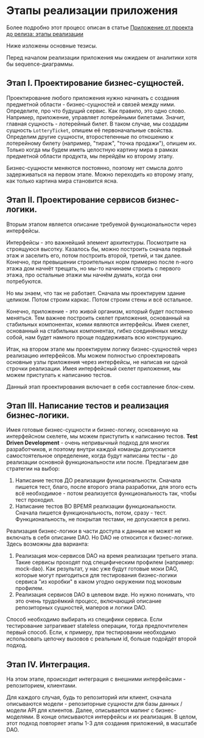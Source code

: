 # Этапы реализации приложения

Более подробно этот процесс описан в статье [Приложение от проекта до релиза: этапы реализации](https://habr.com/ru/articles/752782/)

Ниже изложены основные тезисы.

Перед началом реализации приложения мы ожидаем от аналитики хотя бы sequence-диаграммы.

## Этап I. Проектирование бизнес-сущностей.

Проектирование любого приложения нужно начинать с создания предметной области - бизнес-сущностей и связей между ними.
Определите, про что будущий сервис.
Как правило, это одно слово. Например, приложение, управляет лотерейными билетами.
Значит, главная сущность - лотерейный билет.
В таком случае, мы создадим сущность `LotteryTicket`, опишем её первоначальные свойства.
Определим другие сущности, второстепенные по отношению к лотерейному билету (например, "тираж", "точка продажи"), опишем их.
Только когда мы будем иметь целостную картину мира в рамках предметной области продукта, мы перейдём ко второму этапу.

Бизнес-сущности меняются постоянно, поэтому нет смысла долго задерживаться на первом этапе.
Можно переходить ко второму этапу, как только картина мира становится ясна.

## Этап II. Проектирование сервисов бизнес-логики.

Вторым этапом является описание требуемой функциональности через интерфейсы. 

Интерфейсы - это важнейший элемент архитектуры.
Посмотрите на строящуюся высотку.
Казалось бы, можно построить сначала первый этаж и заселить его, потом построить второй, третий, и так далее.
Конечно, при превышении строительных норм примерно после n-ного этажа дом начнёт трещать, но мы-то начинаем строить с первого этажа, про остальные этажи мы начнём думать, когда они потребуются.

Но мы знаем, что так не работает.
Сначала мы проектируем здание целиком.
Потом строим каркас.
Потом строим стены и всё остальное.

Конечно, приложение - это живой организм, который будет постоянно меняться.
Тем важнее построить скелет приложения, основанный на стабильных компонентах, коими являются интерфейсы.
Имея скелет, основанный на стабильных компонентах, гибко соединённых между собой, нам будет намного проще поддерживать всю конструкцию.

Итак, на втором этапе мы проектируем логику бизнес-сущностей через реализацию интерфейсов.
Мы можем полностью спроектировать основные узлы приложения через интерфейсы, не написав ни одной строчки реализации. 
Имея интерфейсный скелет приложения, мы можем приступать к написанию тестов.

Данный этап проектирования включает в себя составление блок-схем.

## Этап III. Написание тестов и реализация бизнес-логики.

Имея готовые бизнес-сущности и бизнес-логику, основанную на интерфейсном скелете, мы можем приступить к написанию тестов. 
**Test Driven Development** - очень непривычный подход для многих разработчиков, и поэтому внутри каждой команды допускается самостоятельное определение, когда будут написаны тесты - до реализации основной функциональности или после. 
Предлагаем две стратегии на выбор:

1. Написание тестов ДО реализации функциональности. Сначала пишется тест, благо, после второго этапа разработки, для этого есть всё необходимое - потом реализуется функциональность так, чтобы тест проходил.
2. Написание тестов ВО ВРЕМЯ реализации функциональности. Сначала пишется функциональность, потом, сразу - тест. Функциональность, не покрытая тестами, не допускается в релиз.

Реализация бизнес-логики в части доступа к данным не может не включать в себя описание DAO. 
Но DAO не относится к бизнес-логике. 
Здесь возможны два варианта:

1. Реализация мок-сервисов DAO на время реализации третьего этапа. Такие сервисы проходят под специфическим профилем (например: mock-dao). Как результат, у нас уже будут готовые моки DAO, которые могут пригодиться для тестирования бизнес-логики сервиса "из коробки" в каком угодно окружении под моковым профилем.
2. Реализация сервисов DAO в целевом виде. Но нужно понимать, что это очень трудоёмкий процесс, включающий описание репозиторных сущностей, маперов и логики DAO.

Способ необходимо выбирать из специфики сервиса. 
Если тестирование затрагивает stateless операции, тогда предпочтителен первый способ. 
Если, к примеру, при тестировании необходимо использовать цепочку вызовов с реальным id, больше подойдёт второй подход.

## Этап  IV. Интеграция.

На этом этапе, происходит интеграция с внешними интерфейсами - репозиторием, клиентами.

Для каждого случая, будь то репозиторий или клиент, сначала описываются модели - репозиторные сущности для базы данных / модели API для клиентов. 
Далее, описывается мапинг с бизнес-моделями. 
В конце описываются интерфейсы и их реализация. 
В целом, этот подход повторяет этапы 1-3 для создания приложений, в масштабе DAO.